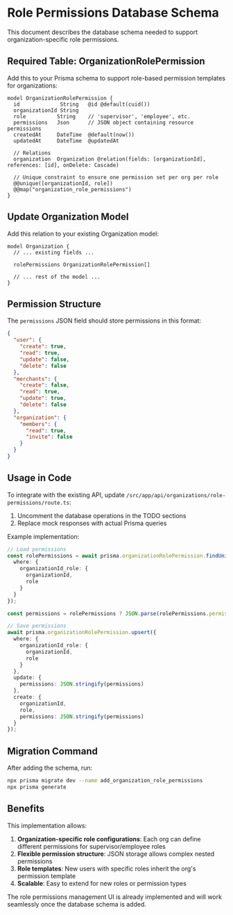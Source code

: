 # Role Permissions Database Schema

This document describes the database schema needed to support organization-specific role permissions.

## Required Table: OrganizationRolePermission

Add this to your Prisma schema to support role-based permission templates for organizations:

```prisma
model OrganizationRolePermission {
  id             String   @id @default(cuid())
  organizationId String
  role          String    // 'supervisor', 'employee', etc.
  permissions   Json      // JSON object containing resource permissions
  createdAt     DateTime  @default(now())
  updatedAt     DateTime  @updatedAt

  // Relations
  organization  Organization @relation(fields: [organizationId], references: [id], onDelete: Cascade)

  // Unique constraint to ensure one permission set per org per role
  @@unique([organizationId, role])
  @@map("organization_role_permissions")
}
```

## Update Organization Model

Add this relation to your existing Organization model:

```prisma
model Organization {
  // ... existing fields ...
  
  rolePermissions OrganizationRolePermission[]
  
  // ... rest of the model ...
}
```

## Permission Structure

The `permissions` JSON field should store permissions in this format:

```json
{
  "user": {
    "create": true,
    "read": true,
    "update": false,
    "delete": false
  },
  "merchants": {
    "create": false,
    "read": true,
    "update": true,
    "delete": false
  },
  "organization": {
    "members": {
      "read": true,
      "invite": false
    }
  }
}
```

## Usage in Code

To integrate with the existing API, update `/src/app/api/organizations/role-permissions/route.ts`:

1. Uncomment the database operations in the TODO sections
2. Replace mock responses with actual Prisma queries

Example implementation:

```typescript
// Load permissions
const rolePermissions = await prisma.organizationRolePermission.findUnique({
  where: {
    organizationId_role: {
      organizationId,
      role
    }
  }
});

const permissions = rolePermissions ? JSON.parse(rolePermissions.permissions) : {};

// Save permissions
await prisma.organizationRolePermission.upsert({
  where: {
    organizationId_role: {
      organizationId,
      role
    }
  },
  update: {
    permissions: JSON.stringify(permissions)
  },
  create: {
    organizationId,
    role,
    permissions: JSON.stringify(permissions)
  }
});
```

## Migration Command

After adding the schema, run:

```bash
npx prisma migrate dev --name add_organization_role_permissions
npx prisma generate
```

## Benefits

This implementation allows:

1. **Organization-specific role configurations**: Each org can define different permissions for supervisor/employee roles
2. **Flexible permission structure**: JSON storage allows complex nested permissions
3. **Role templates**: New users with specific roles inherit the org's permission template
4. **Scalable**: Easy to extend for new roles or permission types

The role permissions management UI is already implemented and will work seamlessly once the database schema is added.